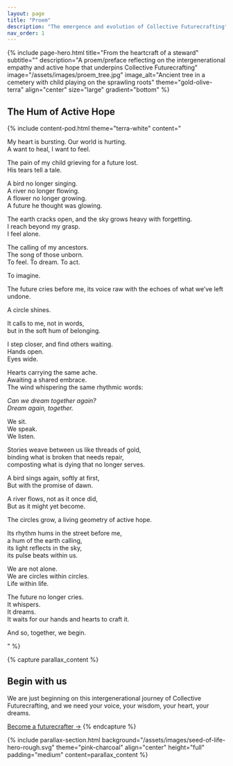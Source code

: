 ```yaml
---
layout: page
title: "Proem"
description: "The emergence and evolution of Collective Futurecrafting"
nav_order: 1
---
```


{% include page-hero.html 
  title="From the heartcraft of a steward"
  subtitle=""
  description="A proem/preface reflecting on the intergenerational empathy and active hope that underpins Collective Futurecrafting"
  image="/assets/images/proem_tree.jpg"
  image_alt="Ancient tree in a cemetery with child playing on the sprawling roots"
  theme="gold-olive-terra"
  align="center"
  size="large"
  gradient="bottom"
%}
<div class="container">
  <div class="section-heading">
    <h2>The Hum of Active Hope</h2>
  </div>
</div>

{% include content-pod.html 
  theme="terra-white"
  content="
<p>My heart is bursting. Our world is hurting.<br>
A want to heal, I want to feel.</p>

<p>The pain of my child grieving for a future lost.<br>
His tears tell a tale.</p>

<p>A bird no longer singing.<br>
A river no longer flowing.<br>
A flower no longer growing.<br>
A future he thought was glowing.</p>

<p>The earth cracks open, and the sky grows heavy with forgetting.<br>
I reach beyond my grasp.<br>
I feel alone.</p>

<p>The calling of my ancestors.<br>
The song of those unborn.<br>
To feel. To dream. To act.</p>

<p>To imagine.</p>

<p>The future cries before me, its voice raw with the echoes of what we’ve left undone.</p>

<p>A circle shines.</p>

<p>It calls to me, not in words,<br>
but in the soft hum of belonging.</p>

<p>I step closer, and find others waiting.<br>
Hands open.<br>
Eyes wide.</p>

<p>Hearts carrying the same ache.<br>
Awaiting a shared embrace.<br>
The wind whispering the same rhythmic words:</p>

<p><em>Can we dream together again?<br>
Dream again, together.</em></p>

<p>We sit.<br>
We speak.<br>
We listen.</p>

<p>Stories weave between us like threads of gold,<br>
binding what is broken that needs repair,<br>
composting what is dying that no longer serves.</p>

<p>A bird sings again, softly at first,<br>
But with the promise of dawn.</p>

<p>A river flows, not as it once did,<br>
But as it might yet become.</p>

<p>The circles grow, a living geometry of active hope.</p>

<p>Its rhythm hums in the street before me,<br>
a hum of the earth calling,<br>
its light reflects in the sky,<br>
its pulse beats within us.</p>

<p>We are not alone.<br>
We are circles within circles.<br>
Life within life.</p>

<p>The future no longer cries.<br>
It whispers.<br>
It dreams.<br>
It waits for our hands and hearts to craft it.</p>

<p>And so, together, we begin.</p>
"
%}

{% capture parallax_content %}
<h2>Begin with us</h2>
<p>
  We are just beginning on this intergenerational journey of Collective Futurecrafting, and we need your voice, your wisdom, your heart, your dreams.
</p>
<a href="#" class='button button--primary'>Become a futurecrafter →</a>
{% endcapture %}

{% include parallax-section.html
  background="/assets/images/seed-of-life-hero-rough.svg"
  theme="pink-charcoal"
  align="center"
  height="full"
  padding="medium"
  content=parallax_content
%}